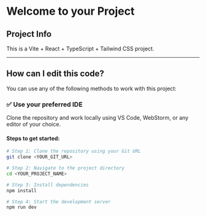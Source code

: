 # Welcome to your Project

## Project Info

This is a Vite + React + TypeScript + Tailwind CSS project.

---

## How can I edit this code?

You can use any of the following methods to work with this project:

### ✅ Use your preferred IDE

Clone the repository and work locally using VS Code, WebStorm, or any editor of your choice.

#### Steps to get started:

```sh
# Step 1: Clone the repository using your Git URL
git clone <YOUR_GIT_URL>

# Step 2: Navigate to the project directory
cd <YOUR_PROJECT_NAME>

# Step 3: Install dependencies
npm install

# Step 4: Start the development server
npm run dev

